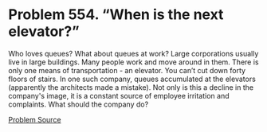 # Problem 554. “When is the next elevator?”

Who loves queues? What about queues at work? Large corporations usually live in large buildings. Many people work and move around in them. There is only one means of transportation - an elevator. You can’t cut down forty floors of stairs. In one such company, queues accumulated at the elevators (apparently the architects made a mistake). Not only is this a decline in the company's image, it is a constant source of employee irritation and complaints. What should the company do?

[Problem Source](https://www.trizland.ru/tasks/1548/)